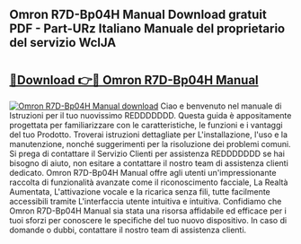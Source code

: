 ## Omron R7D-Bp04H Manual Download gratuit PDF - Part-URz Italiano Manuale del proprietario del servizio WclJA

# <h2><a href="http://dfdcz1d.blite.top/?on=Omron+R7D-Bp04H+Manual">🔗Download 👉🔴 Omron R7D-Bp04H Manual</a></h2>

[![Omron R7D-Bp04H Manual download](https://i.imgur.com/lujVjoI.png)](http://dfdcz1d.blite.top/?on=Omron+R7D-Bp04H+Manual)
Ciao e benvenuto nel manuale di Istruzioni per il tuo nuovissimo REDDDDDDD. Questa guida è appositamente progettata per familiarizzare con le caratteristiche, le funzioni e i vantaggi del tuo Prodotto. Troverai istruzioni dettagliate per L'installazione, l'uso e la manutenzione, nonché suggerimenti per la risoluzione dei problemi comuni. Si prega di contattare il Servizio Clienti per assistenza REDDDDDDD se hai bisogno di aiuto, non esitare a contattare il nostro team di assistenza clienti dedicato. Omron R7D-Bp04H Manual offre agli utenti un'impressionante raccolta di funzionalità avanzate come il riconoscimento facciale, La Realtà Aumentata, L'attivazione vocale e la ricarica senza fili, tutte facilmente accessibili tramite L'interfaccia utente intuitiva e intuitiva. Confidiamo che Omron R7D-Bp04H Manual sia stata una risorsa affidabile ed efficace per i tuoi sforzi per conoscere le specifiche del tuo nuovo dispositivo. In caso di domande o dubbi, contattare il nostro team di assistenza clienti.
